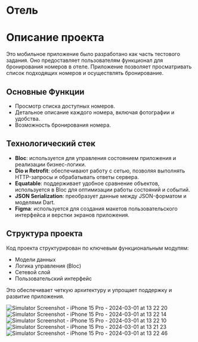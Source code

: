 # Отель

# Описание проекта

Это мобильное приложение было разработано как часть тестового задания. Оно предоставляет пользователям функционал для бронирования номеров в отеле. Приложение позволяет просматривать список подходящих номеров и осуществлять бронирование.

## Основные Функции

- Просмотр списка доступных номеров.
- Детальное описание каждого номера, включая фотографии и удобства.
- Возможность бронирования номера.

## Технологический стек

- **Bloc**: используется для управления состоянием приложения и реализации бизнес-логики.
- **Dio и Retrofit**: обеспечивают работу с сетью, позволяя выполнять HTTP-запросы и обрабатывать ответы сервера.
- **Equatable**: поддерживает удобное сравнение объектов, используется в Bloc для оптимизации работы состояний и событий.
- **JSON Serialization**: преобразует данные между JSON-форматом и моделями Dart.
- **Figma**: используется для создания макетов пользовательского интерфейса и верстки экранов приложения.

## Структура проекта

Код проекта структурирован по ключевым функциональным модулям:
- Модели данных
- Логика управления (Bloc)
- Сетевой слой
- Пользовательский интерфейс

Это обеспечивает четкую архитектуру и упрощает поддержку и развитие приложения.

![Simulator Screenshot - iPhone 15 Pro - 2024-03-01 at 13 22 20](https://github.com/dariamafteuta/test_hotel/assets/107044001/b43d343a-c323-4861-936f-75a6759354e7)
![Simulator Screenshot - iPhone 15 Pro - 2024-03-01 at 13 22 14](https://github.com/dariamafteuta/test_hotel/assets/107044001/3a8ae897-14ca-4bfc-afa0-358c1fec1be3)
![Simulator Screenshot - iPhone 15 Pro - 2024-03-01 at 13 22 10](https://github.com/dariamafteuta/test_hotel/assets/107044001/289b2b4e-c7ae-445e-b25a-8114ca25877e)
![Simulator Screenshot - iPhone 15 Pro - 2024-03-01 at 13 21 23](https://github.com/dariamafteuta/test_hotel/assets/107044001/8413fdaf-07c8-4277-a23d-ac718c4f587b)
![Simulator Screenshot - iPhone 15 Pro - 2024-03-01 at 13 22 46](https://github.com/dariamafteuta/test_hotel/assets/107044001/54092f6e-be1f-440c-acbb-b5864c4129bc)
